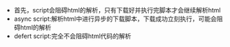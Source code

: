 - 首先，script会阻碍html的解析，只有下载好并执行完脚本才会继续解析html
- async script:解析html中进行异步的下载脚本，下载成功立刻执行，可能会阻碍html的解析
- defert script:完全不会阻碍html代码的解析